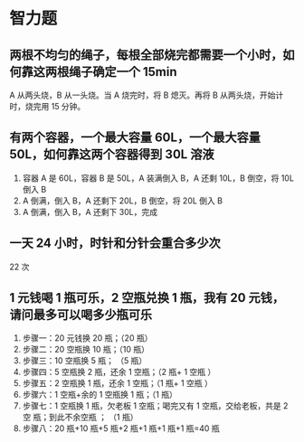 # 智力题

## 两根不均匀的绳子，每根全部烧完都需要一个小时，如何靠这两根绳子确定一个 15min

A 从两头烧，B 从一头烧。当 A 烧完时，将 B 熄灭。再将 B 从两头烧，开始计时，烧完用 15 分钟。

## 有两个容器，一个最大容量 60L，一个最大容量 50L，如何靠这两个容器得到 30L 溶液

1. 容器 A 是 60L，容器 B 是 50L，A 装满倒入 B，A 还剩 10L，B 倒空，将 10L 倒入 B
2. A 倒满，倒入 B，A 还剩下 20L，B 倒空，将 20L 倒入 B
3. A 倒满，倒入 B，A 还剩下 30L，完成

## 一天 24 小时，时针和分针会重合多少次

22 次

## 1 元钱喝 1 瓶可乐，2 空瓶兑换 1 瓶，我有 20 元钱，请问最多可以喝多少瓶可乐

1. 步骤一：20 元钱换 20 瓶；（20 瓶）
2. 步骤二：20 空瓶换 10 瓶；（10 瓶）
3. 步骤三：10 空瓶换 5 瓶； （5 瓶）
4. 步骤四：5 空瓶换 2 瓶，还余 1 空瓶；（2 瓶+ 1 空瓶 ）
5. 步骤五：2 空瓶换 1 瓶，还余 1 空瓶；（1 瓶+ 1 空瓶 ）
6. 步骤六：1 空瓶+余的 1 空瓶换 1 瓶；（1 瓶）
7. 步骤七：1 空瓶换 1 瓶，欠老板 1 空瓶；喝完又有 1 空瓶，交给老板，共是 2 空 瓶；到此不余空瓶 ； （1 瓶）
8. 步骤八：20 瓶+10 瓶+5 瓶+2 瓶+1 瓶+1 瓶+1 瓶=40 瓶
